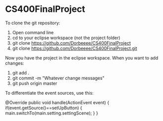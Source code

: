 # CS400FinalProject

To clone the git repository:
1) Open command line
2) cd to your eclipse workspace (not the project folder)
3) git clone https://github.com/Dorbeeee/CS400FinalProject
4) git clone https://github.com/Dorbeeee/CS400FinalProject.git

Now you have the project in the eclipse workspace. When you want to add changes:
1) git add .
2) git commit -m "Whatever change messages"
3) git push origin master


To differentiate the event sources, use this:

@Override
	public void handle(ActionEvent event) {
		if(event.getSource()==setUpButton) {
			main.switchTo(main.setting.settingScene);
		}
	}
